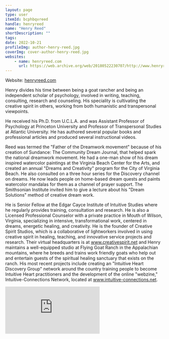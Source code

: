 ```yaml
---
layout: page
type: user
itemId: bcphbqvreed
handle: henryreed
name: "Henry Reed"
shortDescription: ""
tags:
date: 2022-10-21
profileImg: author-henry-reed.jpg
coverImg: cover-author-henry-reed.jpg
websites:
    - name: henryreed.com
      url: https://web.archive.org/web/20180522230707/http://www.henryreed.com/
---
```


Website: [henryreed.com](https://web.archive.org/web/20180522230707/http://www.henryreed.com/)

Henry divides his time between being a goat rancher and being an independent scholar of psychology, involved in writing, teaching, consulting, research and counseling. His speciality is cultivating the creative spirit in others, working from both humanistic and transpersonal viewpoints.

He received his Ph.D. from U.C.L.A. and was Assistant Professor of Psychology at Princeton University and Professor of Transpersonal Studies at Atlantic University. He has authored several popular books and professional articles and produced several instructional videos.

Reed was termed the "Father of the Dreamwork movement" because of his creation of Sundance: The Community Dream Journal, that helped spark the national dreamwork movement. He had a one-man show of his dream inspired watercolor paintings at the Virginia Beach Center for the Arts, and created an annual "Dreams and Creativity" program for the City of Virginia Beach. He also consulted on a three hour series for the Discovery channel on dreams. He now leads people on home-based dream quests and paints watercolor mandalas for them as a channel of prayer support. The Smithsonian Institute invited him to give a lecture about his "Dream Solutions" method of creative dream work.

He is Senior Fellow at the Edgar Cayce Institute of Intuitive Studies where he regularly provides training, consultation and research. He is also a Licensed Professional Counselor with a private practice in Mouth of Wilson, Virginia, specializing in intensive, transformational work, centered in dreams, energetic healing, and creativity. He is the founder of Creative Spirit Studios, which is a collaborative of lightworkers involved in using creative spirit in healing, teaching, and innovative service projects and research. Their virtual headquarters is at www.creativespirit.net and Henry maintains a well-equipped studio at Flying Goat Ranch in the Appalachian mountains, where he breeds and trains work friendly goats who help out and entertain guests of the spiritual healing sanctuary that exists on the ranch. His most recent projects include creating an "Intuitive Heart Discovery Group" network around the country training people to become Intuitive Heart practitioners and the development of the online "webzine," Intuitive-Connections Network, located at www.intuitive-connections.net.

<div class="media-item resp-container"><iframe class="resp-iframe" src="https://www.youtube.com/embed/pOeOMc_v-mQ" frameborder="0" allow="accelerometer; encrypted-media; gyroscope; picture-in-picture" allowfullscreen></iframe></div>
